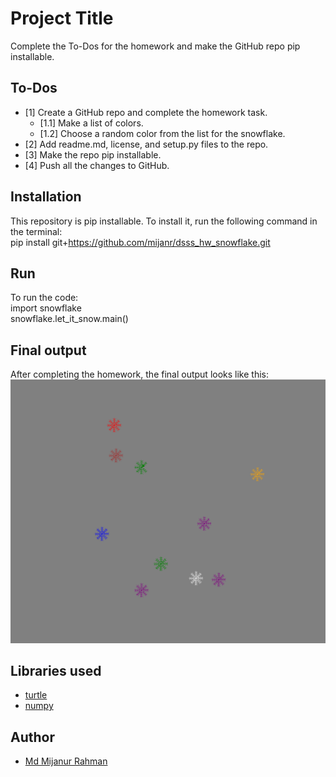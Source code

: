 # Project Title
Complete the To-Dos for the homework and make the GitHub repo pip installable.

## To-Dos
- [1] Create a GitHub repo and complete the homework task. 
    - [1.1] Make a list of colors.
    - [1.2] Choose a random color from the list for the snowflake.
- [2] Add readme.md, license, and setup.py files to the repo.
- [3] Make the repo pip installable.
- [4] Push all the changes to GitHub.

## Installation
This repository is pip installable. To install it, run the following command in the terminal: \
pip install git+https://github.com/mijanr/dsss_hw_snowflake.git

## Run
To run the code:\
import snowflake \
snowflake.let_it_snow.main()

## Final output
After completing the homework, the final output looks like this:
![Final output](images/output.png)

## Libraries used
- [turtle](https://docs.python.org/3/library/turtle.html)
- [numpy](https://numpy.org/)

## Author
- [Md Mijanur Rahman](https://github.com/mijanr)

